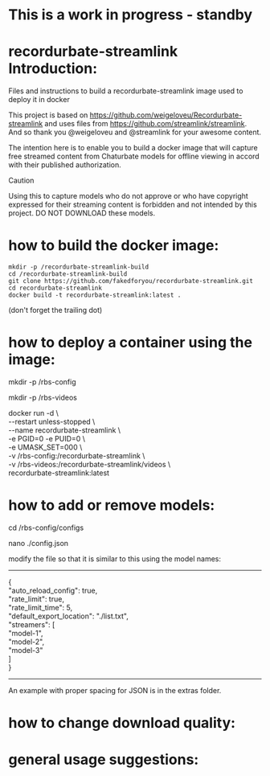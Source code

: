 # This is a work in progress - standby

# recordurbate-streamlink Introduction:
Files and instructions to build a recordurbate-streamlink image used to deploy it in docker

This project is based on https://github.com/weigeloveu/Recordurbate-streamlink and uses files from https://github.com/streamlink/streamlink. And so thank you @weigeloveu and @streamlink for your awesome content.

The intention here is to enable you to build a docker image that will capture free streamed content from Chaturbate models for offline viewing in accord with their published authorization. 

> [!CAUTION]
> Using this to capture models who do not approve or who have copyright expressed for their streaming content is forbidden and not intended by this project. DO NOT DOWNLOAD these models.

# how to build the docker image:
```
mkdir -p /recordurbate-streamlink-build
cd /recordurbate-streamlink-build
git clone https://github.com/fakedforyou/recordurbate-streamlink.git
cd recordurbate-streamlink
docker build -t recordurbate-streamlink:latest .
```
(don't forget the trailing dot)

# how to deploy a container using the image:
mkdir -p /rbs-config

mkdir -p /rbs-videos

docker run -d \\ \
  --restart unless-stopped \\ \
  --name recordurbate-streamlink \\ \
  -e PGID=0 -e PUID=0 \\ \
  -e UMASK_SET=000 \\ \
  -v /rbs-config:/recordurbate-streamlink \\ \
  -v /rbs-videos:/recordurbate-streamlink/videos \\ \
recordurbate-streamlink:latest

# how to add or remove models:
cd /rbs-config/configs

nano ./config.json

modify the file so that it is similar to this using the model names:

**********************
{\
    "auto_reload_config": true,\
    "rate_limit": true,\
    "rate_limit_time": 5,\
    "default_export_location": "./list.txt",\
    "streamers": [\
        "model-1",\
        "model-2",\
        "model-3"\
    ]\
}

*********************

An example with proper spacing for JSON is in the extras folder.

# how to change download quality:


# general usage suggestions:
